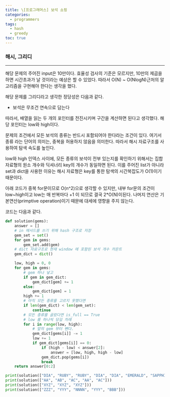 ```yaml
---
title: \[프로그래머스] 보석 쇼핑
categories: 
  - programmers
tags: 
  - hash
  - greedy
toc: true
---
```


### 해시, 그리디

---

해당 문제의 주어진 input은 10만이다. 효율성 검사의 기준은 모르지만, 10만의 제곱을 하면 시간초과가 날 것이라는 예상은 할 수 있었다. 따라서 O(N) ~ O(NlogN)근처의 알고리즘을 구현해야 한다는 생각을 했다.

해당 문제를 그리디라고 생각한 정당성은 다음과 같다.

- 보석은 무조건 연속으로 담는다

따라서, 배열을 읽는 두 개의 포인터를 전진시키며 구간을 계산하면 된다고 생각했다. 해당 포인터는 low와 high이다.

문제의 조건에서 모든 보석의 종류는 반드시 포함되어야 한다라는 조건이 있다. 여기서 종류 라는 단어의 의미는, 중복을 허용하지 않음을 의미한다. 따라서 해시 자료구조를 사용하여 탐색 속도를 높인다.

low와 high 인덱스 사이에, 모든 종류의 보석이 전부 있는지를 확인하기 위해서는 집합 자료형의 원소 개수와 딕셔너리 key의 개수가 동일하면 된다. 이를 주어진 list가 아니라 set과 dict을 사용한 이유는 해시 자료형은 key를 통한 탐색의 시간복잡도가 O(1)이기 때문이다. 

아래 코드가 중복 for문이므로 O(n^2)으로 생각할 수 있지만, 내부 for문의 조건이 low~high이고 low는 매 반복마다 +1 이 되므로 결국 2*O(N)이된다. 나머지 연산은 기본연산(primptive operation)이기 때문에 대세에 영향을 주지 않는다.

코드는 다음과 같다.

```python
def solution(gems):
    answer = []
    # in 메서드를 쓰기 위해 hash 구조로 저장
    gem_set = set()
    for gem in gems:
        gem_set.add(gem)
    # dict 자료구조로 현재 window 에 포함된 보석 개수 카운트
    gem_dict = dict()

    low, high = 0, 0
    for gem in gems:
        # gem 하나 넣고
        if gem in gem_dict:
            gem_dict[gem] += 1
        else:
            gem_dict[gem] = 1
        high += 1
        # 아직 모든 종류를 고르지 못했다면
        if len(gem_dict) < len(gem_set):
            continue
        # 모든 종류를 골랐다면 is_full == True
        # low 를 하나씩 당길 차례
        for i in range(low, high):
            # 앞의 gem 부터 뺀다.
            gem_dict[gems[i]] -= 1
            low += 1
            if gem_dict[gems[i]] == 0:
                if (high - low) < answer[2]:
                    answer = [low, high, high - low]
                gem_dict.pop(gems[i])
                break
    return answer[0:2]

print(solution(["DIA", "RUBY", "RUBY", "DIA", "DIA", "EMERALD", "SAPPHIRE", "DIA"]))
print(solution(["AA", "AB", "AC", "AA", "AC"]))
print(solution(["XYZ", "XYZ", "XYZ"]))
print(solution(["ZZZ", "YYY", "NNNN", "YYY", "BBB"]))
```